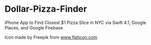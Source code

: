 # Dollar-Pizza-Finder

iPhone App to Find Closest $1 Pizza Slice in NYC via Swift 4.1, Google Places, and Google Firebase

Icon made by Freepik from www.flaticon.com 
